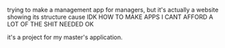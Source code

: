 trying to make a management app for managers, but it's actually a website showing its structure cause IDK HOW TO MAKE APPS I CANT AFFORD A LOT OF THE SHIT NEEDED OK

it's a project for my master's application.
